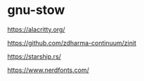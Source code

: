 # gnu-stow

https://alacritty.org/

https://github.com/zdharma-continuum/zinit

https://starship.rs/

https://www.nerdfonts.com/
